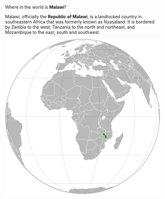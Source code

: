 Where in the world is **Malawi**?
<!--question-->
Malawi, officially the **Republic of Malawi**, is a landlocked country in southeastern Africa that was formerly known as Nyasaland. It is bordered by Zambia to the west, Tanzania to the north and northeast, and Mozambique to the east, south and southwest.

![Map of Malawi](images/Malawi_(orthographic_projection).svg)